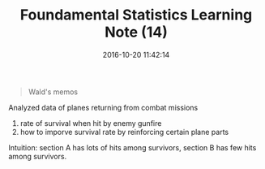 ﻿---
title: Foundamental Statistics Learning Note (14)
date: 2016-10-20 11:42:14
tags:
 - Probability
 - Statistics
categories: 统计
---

> Wald's memos

Analyzed data of planes returning from combat missions
 1. rate of survival when hit by enemy gunfire
 2. how to imporve survival rate by reinforcing certain plane parts
 
Intuition: section A has lots of hits among survivors, section B has few hits among survivors.

<!---more--->